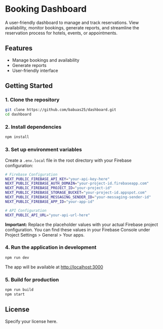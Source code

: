 # Booking Dashboard

A user-friendly dashboard to manage and track reservations. View availability, monitor bookings, generate reports, and streamline the reservation process for hotels, events, or appointments.

## Features
- Manage bookings and availability
- Generate reports
- User-friendly interface

## Getting Started

### 1. Clone the repository
```bash
git clone https://github.com/babuas25/dashboard.git
cd dashboard
```

### 2. Install dependencies
```bash
npm install
```

### 3. Set up environment variables
Create a `.env.local` file in the root directory with your Firebase configuration:

```bash
# Firebase Configuration
NEXT_PUBLIC_FIREBASE_API_KEY="your-api-key-here"
NEXT_PUBLIC_FIREBASE_AUTH_DOMAIN="your-project-id.firebaseapp.com"
NEXT_PUBLIC_FIREBASE_PROJECT_ID="your-project-id"
NEXT_PUBLIC_FIREBASE_STORAGE_BUCKET="your-project-id.appspot.com"
NEXT_PUBLIC_FIREBASE_MESSAGING_SENDER_ID="your-messaging-sender-id"
NEXT_PUBLIC_FIREBASE_APP_ID="your-app-id"

# API Configuration
NEXT_PUBLIC_API_URL="your-api-url-here"
```

**Important:** Replace the placeholder values with your actual Firebase project configuration. You can find these values in your Firebase Console under Project Settings > General > Your apps.

### 4. Run the application in development
```bash
npm run dev
```
The app will be available at [http://localhost:3000](http://localhost:3000)

### 5. Build for production
```bash
npm run build
npm start
```

## License
Specify your license here. 